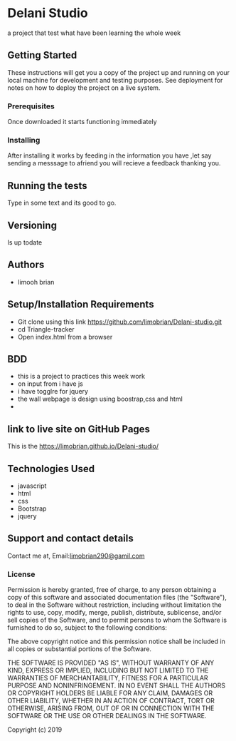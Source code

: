 
# Delani Studio

a project that test what have been learning the whole week

## Getting Started

These instructions will get you a copy of the project up and running on your local machine for development and testing purposes. See deployment for notes on how to deploy the project on a live system.

### Prerequisites
Once downloaded it starts functioning immediately

### Installing
After installing it works by feeding in the information you have ,let say sending a messsage to afriend you will recieve a feedback thanking you.

## Running the tests

Type in some text and its good to go.



## Versioning

Is up todate

## Authors

* limooh brian

## Setup/Installation Requirements
* Git clone using this link https://github.com/limobrian/Delani-studio.git
* cd Triangle-tracker
* Open index.html from a browser

## BDD
 * this is a project to practices this week work
 * on input from i have js 
 * i have togglre for jquery
 * the wall webpage is design using boostrap,css and html
* 


 ## link to live site on GitHub Pages

This is the  https://limobrian.github.io/Delani-studio/

## Technologies Used
* javascript
* html
* css
* Bootstrap
* jquery

## Support and contact details
Contact me at,
Email:limobrian290@gamil.com


### License
Permission is hereby granted, free of charge, to any person obtaining a copy
of this software and associated documentation files (the "Software"), to deal
in the Software without restriction, including without limitation the rights
to use, copy, modify, merge, publish, distribute, sublicense, and/or sell
copies of the Software, and to permit persons to whom the Software is
furnished to do so, subject to the following conditions:

The above copyright notice and this permission notice shall be included in all
copies or substantial portions of the Software.

THE SOFTWARE IS PROVIDED "AS IS", WITHOUT WARRANTY OF ANY KIND, EXPRESS OR
IMPLIED, INCLUDING BUT NOT LIMITED TO THE WARRANTIES OF MERCHANTABILITY,
FITNESS FOR A PARTICULAR PURPOSE AND NONINFRINGEMENT. IN NO EVENT SHALL THE
AUTHORS OR COPYRIGHT HOLDERS BE LIABLE FOR ANY CLAIM, DAMAGES OR OTHER
LIABILITY, WHETHER IN AN ACTION OF CONTRACT, TORT OR OTHERWISE, ARISING FROM,
OUT OF OR IN CONNECTION WITH THE SOFTWARE OR THE USE OR OTHER DEALINGS IN THE
SOFTWARE.

Copyright (c) 2019 